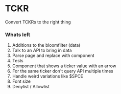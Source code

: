 # TCKR

Convert TCKRs to the right thing

### Whats left

1. Additions to the bloomfilter (data)
2. Talk to an API to bring in data
3. Parse page and replace with component
4. Tests
5. Component that shows a ticker value with an arrow
6. For the same ticker don't query API multiple times
7. Handle weird variations like $SPCE
8. Font size
9. Denylist / Allowlist
